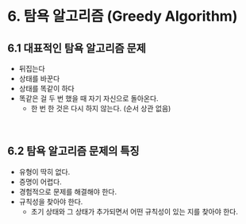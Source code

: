 # 6. 탐욕 알고리즘 (Greedy Algorithm)

## 6.1 대표적인 탐욕 알고리즘 문제

- 뒤집는다
- 상태를 바꾼다
- 상태를 똑같이 하다
- 똑같은 걸 두 번 했을 때 자기 자신으로 돌아온다.
  - 한 번 한 것은 다시 하지 않는다. (순서 상관 없음)

<br>

## 6.2 탐욕 알고리즘 문제의 특징

- 유형이 딱히 없다.
- 증명이 어렵다.
- 경험적으로 문제를 해결해야 한다.
- 규칙성을 찾아야 한다.
  - 초기 상태와 그 상태가 추가되면서 어떤 규칙성이 있는 지를 찾아야 한다.